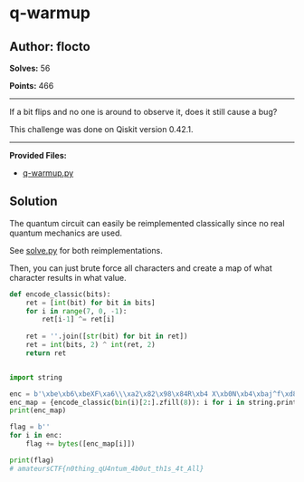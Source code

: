 # q-warmup

## Author: flocto

**Solves:** 56

**Points:** 466

---

If a bit flips and no one is around to observe it, does it still cause a bug?

This challenge was done on Qiskit version 0.42.1.

---

**Provided Files:**

- [q-warmup.py](./q-warmup.py)

## Solution
The quantum circuit can easily be reimplemented classically since no real quantum mechanics are used.

See [solve.py](solve.py) for both reimplementations.

Then, you can just brute force all characters and create a map of what character results in what value.

```python
def encode_classic(bits):
    ret = [int(bit) for bit in bits]
    for i in range(7, 0, -1):
        ret[i-1] ^= ret[i]
    
    ret = ''.join([str(bit) for bit in ret])
    ret = int(bits, 2) ^ int(ret, 2)
    return ret


import string

enc = b'\xbe\xb6\xbeXF\xa6\\\xa2\x82\x98\x84R\xb4 X\xb0N\xb4\xbaj^f\xd8\xb4X\xa6\xb6j\xd8\xbc \xa6XjX\xb0\xde\xa2j\xd8Xj~HHV' 
enc_map = {encode_classic(bin(i)[2:].zfill(8)): i for i in string.printable.encode()}
print(enc_map)

flag = b''
for i in enc:
    flag += bytes([enc_map[i]])

print(flag)
# amateursCTF{n0thing_qU4ntum_4b0ut_th1s_4t_All}
```